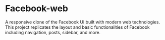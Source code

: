 # Facebook-web
A responsive clone of the Facebook UI built with modern web technologies. This project replicates the layout and basic functionalities of Facebook including navigation, posts, sidebar, and more.
